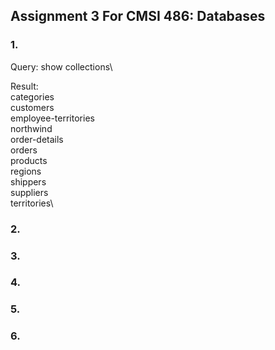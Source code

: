 ## Assignment 3 For CMSI 486: Databases

### 1.
Query: show collections\

Result:\
categories\
customers\
employee-territories\
northwind\
order-details\
orders\
products\
regions\
shippers\
suppliers\
territories\
### 2.
### 3.
### 4.
### 5.
### 6.
